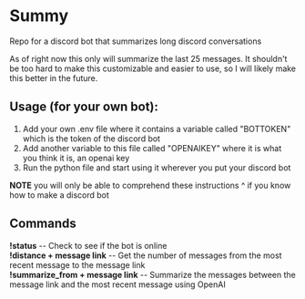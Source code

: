# Summy
Repo for a discord bot that summarizes long discord conversations

As of right now this only will summarize the last 25 messages. It shouldn't be too hard to make this customizable and easier to use, so I will likely make this better in the future.

## Usage (for your own bot):
1. Add your own .env file where it contains a variable called "BOTTOKEN" which is the token of the discord bot
2. Add another variable to this file called "OPENAIKEY" where it is what you think it is, an openai key
3. Run the python file and start using it wherever you put your discord bot

**NOTE** you will only be able to comprehend these instructions ^ if you know how to make a discord bot

## Commands
**!status** -- Check to see if the bot is online  
**!distance + message link** -- Get the number of messages from the most recent message to the message link  
**!summarize_from + message link** -- Summarize the messages between the message link and the most recent message using OpenAI  
